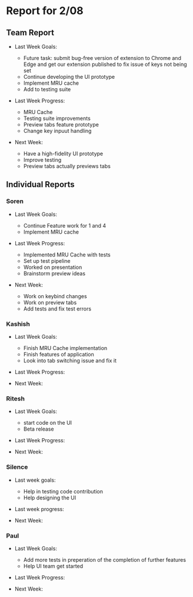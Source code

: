 # Report for 2/08

## Team Report

- Last Week Goals:
  - Future task: submit bug-free version of extension to Chrome and Edge and get our extension published to fix issue of keys not being set
  - Continue developing the UI prototype
  - Implement MRU cache  
  - Add to testing suite

- Last Week Progress:
  - MRU Cache
  - Testing suite improvements
  - Preview tabs feature prototype
  - Change key inpuut handling
  
- Next Week:
  - Have a high-fidelity UI prototype
  - Improve testing
  - Preview tabs actually previews tabs

## Individual Reports

### Soren

- Last Week Goals:
  - Continue Feature work for 1 and 4
  - Implement MRU cache

- Last Week Progress:
  - Implemented MRU Cache with tests
  - Set up test pipeline
  - Worked on presentation
  - Brainstorm preview ideas

- Next Week:
  - Work on keybind changes
  - Work on preview tabs
  - Add tests and fix test errors

### Kashish

- Last Week Goals:
  - Finish MRU Cache implementation
  - Finish features of application
  - Look into tab switching issue and fix it

- Last Week Progress:

- Next Week:

### Ritesh

- Last Week Goals:
  - start code on the UI
  - Beta release
- Last Week Progress:

- Next Week:

### Silence

- Last week goals:
  - Help in testing code contribution
  - Help designing the UI

- Last week progress:

- Next Week:

### Paul

- Last Week Goals:
  - Add more tests in preperation of the completion of further features
  - Help UI team get started
- Last Week Progress:

- Next Week:
